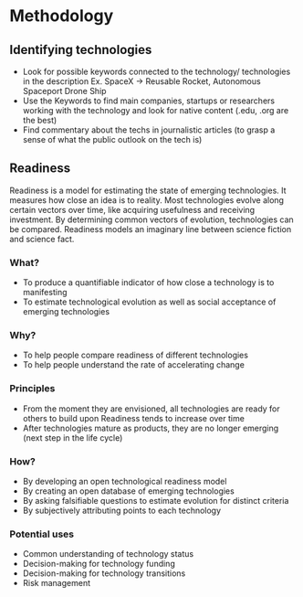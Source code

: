 # Methodology

## Identifying technologies


* Look for possible  keywords connected to the technology/ technologies in the description
   Ex. SpaceX -> Reusable Rocket, Autonomous Spaceport Drone Ship
* Use the Keywords to find main companies, startups or researchers working with the technology and look for native content (.edu, .org are the best) 
* Find commentary about the techs in journalistic articles (to grasp a sense of what the public outlook on the tech is)

## Readiness

Readiness is a model for estimating the state of emerging technologies. It measures how close an idea is to reality. Most technologies evolve along certain vectors over time, like acquiring usefulness and receiving investment. By determining common vectors of evolution, technologies can be compared. Readiness models an imaginary line between science fiction and science fact.

### What?

* To produce a quantifiable indicator of how close a technology is to manifesting
* To estimate technological evolution as well as social acceptance of emerging technologies

### Why?

* To help people compare readiness of different technologies
* To help people understand the rate of accelerating change

### Principles

* From the moment they are envisioned, all technologies are ready for others to build upon Readiness tends to increase over time
* After technologies mature as products, they are no longer emerging (next step in the life cycle)

### How?

* By developing an open technological readiness model
* By creating an open database of emerging technologies
* By asking falsifiable questions to estimate evolution for distinct criteria
* By subjectively attributing points to each technology

### Potential uses

* Common understanding of technology status
* Decision-making for technology funding
* Decision-making for technology transitions
* Risk management

